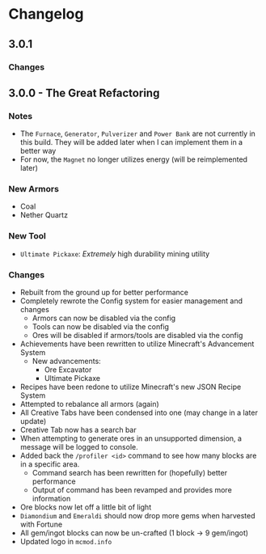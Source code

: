 # Changelog
## 3.0.1
### Changes

## 3.0.0 - The Great Refactoring
### Notes
- The `Furnace`, `Generator`, `Pulverizer` and `Power Bank` are not currently in this build. They will be added later when I can implement them in a better way
- For now, the `Magnet` no longer utilizes energy (will be reimplemented later)

### New Armors
- Coal
- Nether Quartz

### New Tool
- `Ultimate Pickaxe`: *Extremely* high durability mining utility

### Changes
- Rebuilt from the ground up for better performance
- Completely rewrote the Config system for easier management and changes
  - Armors can now be disabled via the config
  - Tools can now be disabled via the config
  - Ores will be disabled if armors/tools are disabled via the config
- Achievements have been rewritten to utilize Minecraft's Advancement System
  - New advancements:
    - Ore Excavator
    - Ultimate Pickaxe
- Recipes have been redone to utilize Minecraft's new JSON Recipe System
- Attempted to rebalance all armors (again)
- All Creative Tabs have been condensed into one (may change in a later update)
- Creative Tab now has a search bar
- When attempting to generate ores in an unsupported dimension, a message will be logged to console.
- Added back the `/profiler <id>` command to see how many blocks are in a specific area.
  - Command search has been rewritten for (hopefully) better performance
  - Output of command has been revamped and provides more information
- Ore blocks now let off a little bit of light
- `Diamondium` and `Emeraldi` should now drop more gems when harvested with Fortune
- All gem/ingot blocks can now be un-crafted (1 block -> 9 gem/ingot)
- Updated logo in `mcmod.info`
